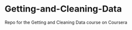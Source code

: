 Getting-and-Cleaning-Data
=========================

Repo for the Getting and Cleaning Data course on Coursera
